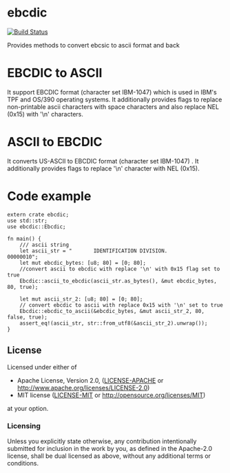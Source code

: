 # ebcdic 
[![Build Status](https://travis-ci.org/rohitjoshi/ebcdic-rs.svg?branch=master)](https://travis-ci.org/rohitjoshi/ebcdic-rs)

Provides methods to convert ebcsic to ascii format and back

# EBCDIC to ASCII
 It support EBCDIC format (character set IBM-1047) which is used in IBM's TPF and OS/390 operating systems.
 It additionally provides flags to replace non-printable ascii characters with
 space characters and also replace NEL (0x15) with '\n' characters.
 
 # ASCII to EBCDIC  
 It converts US-ASCII to  EBCDIC format (character set IBM-1047) .
 It additionally provides flags to replace '\n' character with NEL (0x15).

 # Code example

 ```
 extern crate ebcdic;
 use std::str;
 use ebcdic::Ebcdic;

 fn main() {
     /// ascii string
     let ascii_str = "       IDENTIFICATION DIVISION.                                         00000010";
     let mut ebcdic_bytes: [u8; 80] = [0; 80];
     //convert ascii to ebcdic with replace '\n' with 0x15 flag set to true
     Ebcdic::ascii_to_ebcdic(ascii_str.as_bytes(), &mut ebcdic_bytes, 80, true);
     
     let mut ascii_str_2: [u8; 80] = [0; 80];
     // convert ebcdic to ascii with replace 0x15 with '\n' set to true
     Ebcdic::ebcdic_to_ascii(&ebcdic_bytes, &mut ascii_str_2, 80, false, true);
     assert_eq!(ascii_str, str::from_utf8(&ascii_str_2).unwrap());
 }
 ```


 ## License

Licensed under either of

 * Apache License, Version 2.0, ([LICENSE-APACHE](LICENSE-APACHE) or http://www.apache.org/licenses/LICENSE-2.0)
 * MIT license ([LICENSE-MIT](LICENSE-MIT) or http://opensource.org/licenses/MIT)

at your option.

### Licensing

Unless you explicitly state otherwise, any contribution intentionally submitted
for inclusion in the work by you, as defined in the Apache-2.0 license, shall be
dual licensed as above, without any additional terms or conditions.
